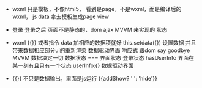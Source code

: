 - wxml 只是模板，不像html5，
  看到是page，不是wxml，而是编译后的wxml，
  js data 拿去模板生成page view 
- 登录  登录之后
  页面不是静态的，dom ajax 
  MVVM  来实现的  状态  
- wxml {{}} 或者指令  data 加相应的数据项就好
  this.setdata({}) 设置数据 并且带来数据相应部分ui的重新渲染
  数据驱动界面 响应式
  跟dom say goodbye
  MVVM 数据决定一切
  数据状态 === 界面状态
  登录状态  hasUserInfo  界面在某一刻有且只有一个状态
  userInfo:{} 数据驱动界面

- {{}} 不只是数据输出，里面是js运行
  {{addShow? ' ': 'hide'}}
